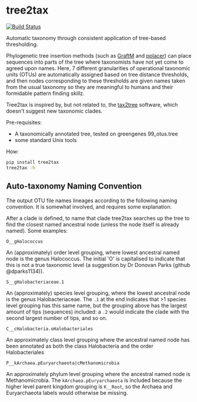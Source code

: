 tree2tax
========

[![Build Status](https://img.shields.io/travis/wwood/tree2tax.svg)](https://travis-ci.org/wwood/tree2tax)

Automatic taxonomy through consistent application of tree-based thresholding.

Phylogenetic tree insertion methods (such as [GraftM](https://github.com/geronimp/graftM) and 
[pplacer](http://matsen.fhcrc.org/pplacer/)) can place sequences into parts of the tree where taxonomists have not
yet come to agreed upon names. Here, 7 different granularities of operational taxonomic units (OTUs) are automatically assigned based on tree distance thresholds, and then
nodes corresponding to these thresholds are given names taken from the usual taxonomy so they are meaningful to humans
and their formidable pattern finding skillz.

Tree2tax is inspired by, but not related to, the [tax2tree](https://github.com/biocore/tax2tree) software, which doesn't suggest new taxonomic clades.

Pre-requisites:
* A taxonomically annotated tree, tested on greengenes 99_otus.tree
* some standard Unix tools

How:
```sh
pip install tree2tax
tree2tax -h
```

Auto-taxonomy Naming Convention
-----
The output OTU file names lineages according to the following naming convention. It is somewhat involved, and requires some explanation.

After a clade is defined, to name that clade tree2tax searches up the tree to find the closest named ancestral node (unless the node itself is already named). Some examples:
```
O__gHalococcus
```
An (approximately) order level grouping, where lowest ancestral named node is the genus Halococcus. The initial 'O' is capitalised to indicate
that this is not a true taxonomic level (a suggestion by Dr Donovan Parks (github @dparks1134)).

```
S__gHalobacteriaceae.1
```
An (approximately) species level grouping, where the lowest ancestral node is the genus Halobacteriaceae. The `.1` at the end indicates that >1 species level grouping has this same name, but the grouping above has the largest amount of tips (sequences) included: a `.2` would indicate the clade with the second largest number of tips, and so on.

```
C__cHalobacteria.oHalobacteriales
```
An approximately class level grouping where the ancestral named node has been annotated as both the class Halobacteria and the order Halobacteriales

```
P__kArchaea.pEuryarchaeota|cMethanomicrobia
```
An approximately phylum level grouping where the ancestral named node is Methanomicrobia. The `kArchaea.pEuryarchaeota` is included because the higher level parent kingdom grouping is `K__Root`, so the Archaea and Euryarchaeota labels would otherwise be missing.

